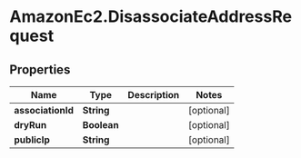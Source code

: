 # AmazonEc2.DisassociateAddressRequest

## Properties

Name | Type | Description | Notes
------------ | ------------- | ------------- | -------------
**associationId** | **String** |  | [optional] 
**dryRun** | **Boolean** |  | [optional] 
**publicIp** | **String** |  | [optional] 


